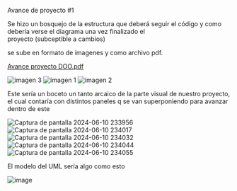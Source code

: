 Avance de proyecto #1

Se hizo un bosquejo de la estructura que deberá seguir el código y como debería verse el diagrama una vez finalizado el  
proyecto (subceptible a cambios)

se sube en formato de imagenes y como archivo pdf.

[Avance proyecto DOO.pdf](https://github.com/user-attachments/files/15746000/Avance.proyecto.DOO.pdf)

![imagen 3](https://github.com/Falling-Bridge/ProyectoFinal-Desarrollo/assets/135036758/75c46110-b2a4-4009-b65e-8c99c64ba2e2)
![imagen 1](https://github.com/Falling-Bridge/ProyectoFinal-Desarrollo/assets/135036758/3af204ac-be8b-4c2a-8b8b-65221bf80c49)
![imagen 2](https://github.com/Falling-Bridge/ProyectoFinal-Desarrollo/assets/135036758/7391b07a-65be-4900-a8ad-f71cc8858664)


Este sería un boceto un tanto arcaico de la parte visual de nuestro proyecto, 
el cual contaría con distintos paneles q se van superponiendo para avanzar dentro de este

![Captura de pantalla 2024-06-10 233956](https://github.com/Falling-Bridge/ProyectoFinal-Desarrollo/assets/133477645/3f6a773d-164f-43fa-889b-58475b153d15)
![Captura de pantalla 2024-06-10 234017](https://github.com/Falling-Bridge/ProyectoFinal-Desarrollo/assets/133477645/ec7d01c9-0505-470b-b3ad-0c0b9f4f8bd8)
![Captura de pantalla 2024-06-10 234032](https://github.com/Falling-Bridge/ProyectoFinal-Desarrollo/assets/133477645/1ad99400-dc8d-4896-bb4f-2d1f2dca10e3)
![Captura de pantalla 2024-06-10 234044](https://github.com/Falling-Bridge/ProyectoFinal-Desarrollo/assets/133477645/627615d7-9d80-4186-920b-929dfed5dadb)
![Captura de pantalla 2024-06-10 234055](https://github.com/Falling-Bridge/ProyectoFinal-Desarrollo/assets/133477645/85ffa67f-6e23-4c19-9829-db49771e48a8)

El modelo del UML sería algo como esto

![image](https://github.com/Falling-Bridge/ProyectoFinal-Desarrollo/assets/133477645/a19383f4-abb4-4c86-84d7-f2c189649aff)
